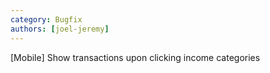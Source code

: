 ```yaml
---
category: Bugfix
authors: [joel-jeremy]
---
```


[Mobile] Show transactions upon clicking income categories
